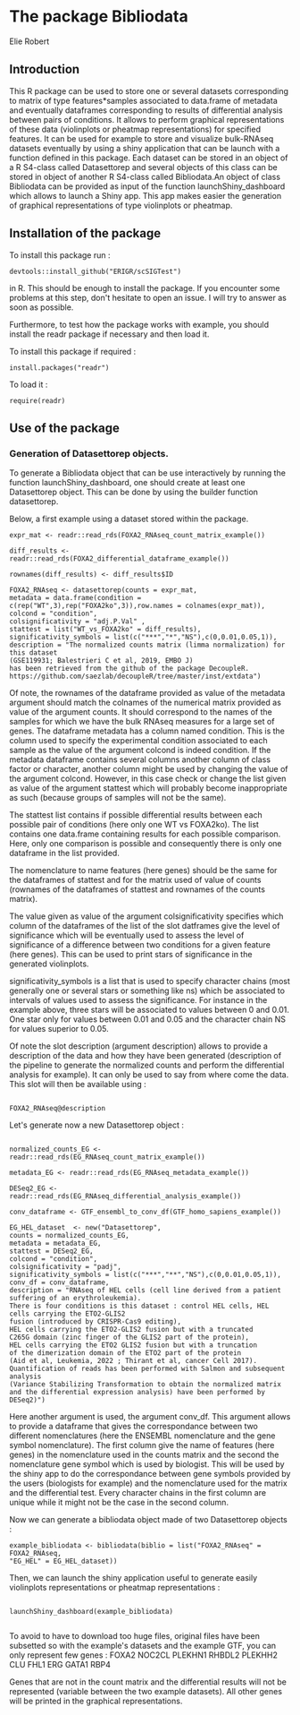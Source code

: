 # The package Bibliodata

Elie Robert

## Introduction

This R package can be used to store one or several datasets corresponding to matrix of type features*samples associated to data.frame of metadata and eventually dataframes corresponding to results of differential analysis between pairs of conditions. It allows to perform graphical representations of these data (violinplots or pheatmap representations) for  specified features. It can be used for example to store and visualize bulk-RNAseq datasets eventually by using a shiny application that can be launch with a function defined  in this package. Each dataset can be stored in an object of a R S4-class called Datasettorep and several objects of this class can be stored in object of another R S4-class called Bibliodata.An object of class Bibliodata can be provided as input of the function launchShiny_dashboard which allows to launch a Shiny app. This app makes easier the generation of graphical representations of type violinplots or pheatmap.

## Installation of the package 

To install this package run :

``` devtools::install_github("ERIGR/scSIGTest") ```

in R. This should be enough to install the package. If you encounter some problems at this step, don't hesitate to open an issue. I will try to answer as soon as possible.

Furthermore, to test how the package works with example, you should install the readr package if necessary and then load it.

To install this package if required :

``` install.packages("readr") ```

To load it :

``` require(readr) ```


## Use of the package

### Generation of Datasettorep objects. 

To generate a Bibliodata object that can be use interactively by running the function launchShiny_dashboard, one should create at least one Datasettorep object.
This can be done by using the builder function datasettorep.

Below, a first example using a dataset stored within the package.

``` 
expr_mat <- readr::read_rds(FOXA2_RNAseq_count_matrix_example()) 

diff_results <- readr::read_rds(FOXA2_differential_dataframe_example())

rownames(diff_results) <- diff_results$ID

FOXA2_RNAseq <- datasettorep(counts = expr_mat, 
metadata = data.frame(condition = c(rep("WT",3),rep("FOXA2ko",3)),row.names = colnames(expr_mat)), 
colcond = "condition", 
colsignificativity = "adj.P.Val" , 
stattest = list("WT_vs_FOXA2ko" = diff_results),
significativity_symbols = list(c("***","*","NS"),c(0,0.01,0.05,1)),
description = "The normalized counts matrix (limma normalization) for this dataset 
(GSE119931; Balestrieri C et al, 2019, EMBO J) 
has been retrieved from the github of the package DecoupleR.
https://github.com/saezlab/decoupleR/tree/master/inst/extdata")

```

Of note, the rownames of the dataframe provided as value of the metadata argument should match the colnames of the numerical matrix provided as value of the argument counts. It should correspond to the names of the samples for which we have the bulk RNAseq measures for a large set of genes. The dataframe metadata has a column named condition. This is the column used to specify the experimental condition associated to each sample as the value of the argument colcond is indeed condition. If the metadata dataframe contains several columns another column of class factor or character, another column might be used by changing the value of the argument colcond. However, in this case check or change the list given as value of the argument stattest which will probably become inappropriate as such (because groups of samples will not be the same).

The stattest list contains if possible differential results between each possible pair of conditions (here only one WT vs FOXA2ko). The list contains one data.frame containing results for each possible comparison. Here, only one comparison is possible and consequently there is only one dataframe in the list provided. 

The nomenclature to name features (here genes) should be the same for the dataframes of stattest and for the matrix used of value of counts (rownames of the dataframes of stattest and rownames of the counts matrix).

The value given as value of the argument colsignificativity specifies which column of the dataframes of the list of the slot datframes give the level of significance which will be eventually used to assess the level of significance of a difference between two conditions for a given feature (here genes). This can be used to print stars of significance in the generated violinplots.

significativity_symbols is a list that is used to specify character chains (most generally one or several stars or something like ns) which be associated to intervals of values used to assess the significance. For instance in the example above, three stars will be associated to values between 0 and 0.01. One star only for values between 0.01 and 0.05 and the character chain NS for values superior to 0.05.

Of note the slot description (argument description) allows to provide a description of the data and how they have been generated (description of the pipeline to generate the normalized counts and perform the differential analysis for example). It can only be used to say from where come the data. This slot will then be available using :

``` 

FOXA2_RNAseq@description

```

Let's generate now a new Datasettorep object :

```

normalized_counts_EG <- readr::read_rds(EG_RNAseq_count_matrix_example())

metadata_EG <- readr::read_rds(EG_RNAseq_metadata_example())

DESeq2_EG <- readr::read_rds(EG_RNAseq_differential_analysis_example())

conv_dataframe <- GTF_ensembl_to_conv_df(GTF_homo_sapiens_example())

EG_HEL_dataset  <- new("Datasettorep",
counts = normalized_counts_EG,
metadata = metadata_EG,
stattest = DESeq2_EG,
colcond = "condition",
colsignificativity = "padj",
significativity_symbols = list(c("***","**","NS"),c(0,0.01,0.05,1)),
conv_df = conv_dataframe,
description = "RNAseq of HEL cells (cell line derived from a patient 
suffering of an erythroleukemia). 
There is four conditions is this dataset : control HEL cells, HEL cells carrying the ETO2-GLIS2 
fusion (introduced by CRISPR-Cas9 editing), 
HEL cells carrying the ETO2-GLIS2 fusion but with a truncated 
C265G domain (zinc finger of the GLIS2 part of the protein), 
HEL cells carrying the ETO2 GLIS2 fusion but with a truncation 
of the dimerization domain of the ETO2 part of the protein
(Aid et al, Leukemia, 2022 ; Thirant et al, cancer Cell 2017). 
Quantification of reads has been performed with Salmon and subsequent analysis 
(Variance Stabilizing Transformation to obtain the normalized matrix 
and the differential expression analysis) have been performed by DESeq2)")

```

Here another argument is used, the argument conv_df.
This argument allows to provide a dataframe that gives the correspondance between two different nomenclatures (here the ENSEMBL nomenclature and the gene symbol nomenclature). The first column give the name of features (here genes) in the nomenclature used in the counts matrix and the second the nomenclature gene symbol which is used by biologist. This will be used by the shiny app to do the correspondance between gene symbols provided by the users (biologists for example) and the nomenclature used for the matrix and the differential test. Every character chains in the first column are unique while it might not be the case in the second column.

Now we can generate a bibliodata object made of two Datasettorep objects :

```
example_bibliodata <- bibliodata(biblio = list("FOXA2_RNAseq" = FOXA2_RNAseq,
"EG_HEL" = EG_HEL_dataset))

```

Then, we can launch the shiny application useful to generate easily violinplots representations or pheatmap representations :

```

launchShiny_dashboard(example_bibliodata)


```

To avoid to have to download too huge files, original files have been subsetted so with the example's datasets and the example GTF,
you can only represent few genes :
FOXA2
NOC2CL
PLEKHN1
RHBDL2
PLEKHH2
CLU
FHL1
ERG
GATA1
RBP4

Genes that are not in the count matrix and the differential results will not be represented (variable between the two example datasets). All other genes will be printed in the graphical representations.




 
 




